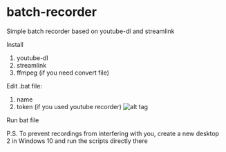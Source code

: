 # batch-recorder
Simple batch recorder based on youtube-dl and streamlink

Install
1. youtube-dl
2. streamlink
3. ffmpeg (if you need convert file)

Edit .bat file: 
1. name
2. token (if you used youtube recorder)
![alt tag](https://i.ibb.co/fkvrtKF/Capture.jpg "token")​

Run bat file

P.S. To prevent recordings from interfering with you, create a new desktop 2 in Windows 10 and run the scripts directly there
